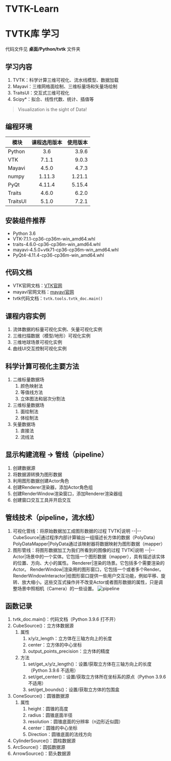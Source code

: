 # TVTK-Learn
# TVTK库 学习
代码文件见 **桌面/Python/tvtk** 文件夹

## 学习内容
1. TVTK：科学计算三维可视化、流水线模型、数据加载
2. Mayavi：三维网格面绘制、三维标量场和矢量场绘制
3. TraitsUI：交互式三维可视化
4. Scipy*：拟合、线性代数、统计、插值等

> Visualization is the sight of Data!

## 编程环境
模块    |课程选用版本 |使用版本
--      |:--:       |--:
Python  |3.6        |3.9.6
VTK     |7.1.1      |9.0.3
Mayavi  |4.5.0      |4.7.3
numpy   |1.11.3     |1.21.1
PyQt    |4.11.4     |5.15.4
Traits  |4.6.0      |6.2.0
TraitsUI|5.1.0      |7.2.1

## 安装组件推荐
+ Python 3.6
+ VTK-7.1.1-cp36-cp36m-win_amd64.whl
+ traits-4.6.0-cp36-cp36m-win_amd64.whl
+ mayavi-4.5.0+vtk71-cp36-cp36m-win_amd64.whl
+ PyQt4-4.11.4-cp36-cp36m-win_amd64.whl

## 代码文档
+ VTK官网文档：[VTK官网](http://www.vtk.org/doc/nightly/html/annotated.html)
+ mayavi官网文档：[mayavi官网](http://code.enthought.com/projects/mayavi/)
+ tvtk代码文档：`tvtk.tools.tvtk_doc.main()`

## 课程内容实例
1. 流体数据的标量可视化实例、矢量可视化实例
2. 三维扫描数据（模型/地形）可视化实例
3. 三维地球场景可视化实例
4. 曲线UI交互控制可视化实例

## 科学计算可视化主要方法
1. 二维标量数据场
   1. 颜色映射法
   2. 等值线方法
   3. 立体图法和层次分割法
2. 三维标量数据场
   1. 面绘制法
   2. 体绘制法
3. 矢量数据场
   1. 直接法
   2. 流线法

## 显示构建流程 -> 管线（pipeline）
1. 创建数据源
2. 将数据源转换为图形数据
3. 利用图形数据创建Actor角色
4. 创建Renderer渲染器，添加Actor角色组
5. 创建RenderWindow渲染窗口，添加Renderer渲染器组
6. 创建窗口交互工具并开启交互

## 管线技术（pipeline，流水线）
1. 可视化管线：将原始数据加工成图形数据的过程
   TVTK|说明
   --|--
   CubeSource|通过程序内部计算输出一组描述长方体的数据（PolyData）
   PolyDataMapper|PolyData通过该映射器将数据映射为图形数据（mapper）
2. 图形管线：将图形数据加工为我们所看到的图像的过程
   TVTK|说明
   --|--
   Actor|场景中的一个实体。它包括一个图形数据（mapper），具有描述该实体的位置、方向、大小的属性。
   Renderer|渲染的场景。它包括多个需要渲染的Actor。
   RenderWindow|渲染用的图形窗口，它包括一个或者多个Render。
   RenderWindowInteractor|给图形窗口提供一些用户交互功能，例如平移、旋转、放大缩小。这些交互式操作并不改变Actor或者图形数据的属性，只是调整场景中照相机（Camera）的一些设置。
![pipeline](../fig/pipeline.png)


## 函数记录
1. tvtk_doc.main()：代码文档（Python 3.9.6 打不开）
2. CubeSource()：立方体数据源
   1. 属性
      1. x/y/z_length：立方体在三轴方向上的长度
      2. center：立方体的中心坐标
      3. output_points_precision：立方体的精度
   2. 方法
      1. set/get_x/y/z_length()：设置/获取立方体在三轴方向上的长度（Python 3.9.6 不适用）
      2. set/get_center()：设置/获取立方体所在坐标系的原点（Python 3.9.6 不适用）
      3. set/get_bounds()：设置/获取立方体的包围盒
3. ConeSource()：圆锥数据源
   1. 属性
      1. height：圆锥的高度
      2. radius：圆锥底面半径
      3. resolution：圆锥底面的分辨率（n边形近似圆）
      4. center：圆锥的中心坐标
      5. Direction：圆锥底面的法线方向
4. CylinderSource()：圆柱数据源
5. ArcSource()：圆弧数据源
6. ArrowSource()：箭头数据源
